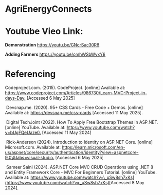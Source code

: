 # AgriEnergyConnects

# Youtube Vieo Link:

**Demonstration**
https://youtu.be/GNcrSac30R8


**Adding Farmers**
https://youtu.be/omhWSbWvxY8




# Referencing

Codeproject.com. (2015). CodeProject. \[online] Available at: <https://www.codeproject.com/Articles/986730/Learn-MVC-Project-in-days-Day.> [Accessed 6 May 2025]

‌
Devsnap.me. (2020). 95+ CSS Cards - Free Code + Demos. \[online] Available at: <https://devsnap.me/css-cards> [Accessed 11 May 2025].

‌
Digital TechJoint (2022). How To Apply Free Bootstrap Themes in ASP.NET. \[online] YouTube. Available at: <https://www.youtube.com/watch?v=bUgFQeUaze0.> [Accessed 11 May 2024]

‌
Rick-Anderson (2024). Introduction to Identity on ASP.NET Core. \[online] Microsoft.com. Available at: <https://learn.microsoft.com/en-us/aspnet/core/security/authentication/identity?view=aspnetcore-9.0\&tabs=visual-studio.> [Accessed 6 May 2025]

‌
Sameer Saini (2024). ASP.NET Core MVC CRUD Operations using .NET 8 and Entity Framework Core - MVC For Beginners Tutorial. \[online] YouTube. Available at: <https://www.youtube.com/watch?v=\_uSw8sh7xKs](https://www.youtube.com/watch?v=_uSw8sh7xKs)>[Accessed 8 May 2024].



